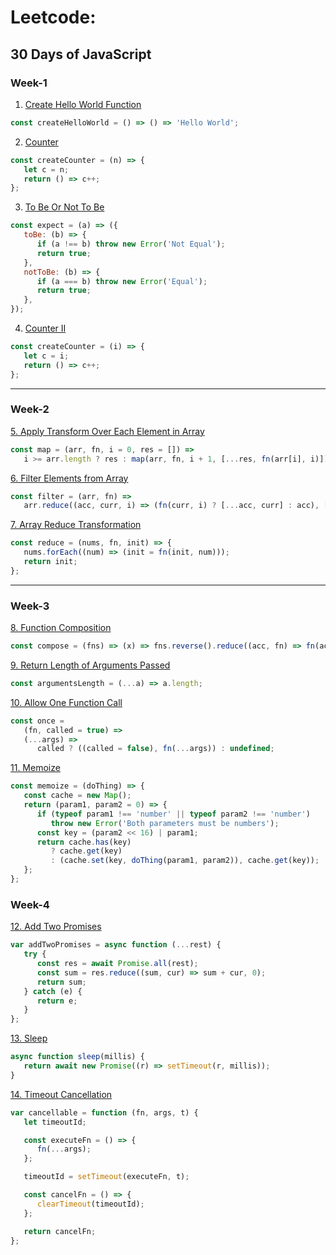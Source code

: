 # Leetcode:

## 30 Days of JavaScript

### Week-1

1. [Create Hello World Function](https://leetcode.com/problems/create-hello-world-function/)

```javascript
const createHelloWorld = () => () => 'Hello World';
```

2. [Counter](https://leetcode.com/problems/counter/)

```javascript
const createCounter = (n) => {
   let c = n;
   return () => c++;
};
```

3. [To Be Or Not To Be](https://leetcode.com/problems/to-be-or-not-to-be/)

```javascript
const expect = (a) => ({
   toBe: (b) => {
      if (a !== b) throw new Error('Not Equal');
      return true;
   },
   notToBe: (b) => {
      if (a === b) throw new Error('Equal');
      return true;
   },
});
```

4. [Counter II](https://leetcode.com/problems/counter-ii/)

```javascript
const createCounter = (i) => {
   let c = i;
   return () => c++;
};
```
---

### Week-2

[5. Apply Transform Over Each Element in Array](https://leetcode.com/problems/apply-transform-over-each-element-in-array/)

```javascript
const map = (arr, fn, i = 0, res = []) =>
   i >= arr.length ? res : map(arr, fn, i + 1, [...res, fn(arr[i], i)]);
```

[6. Filter Elements from Array](https://leetcode.com/problems/filter-elements-from-array/)

```javascript
const filter = (arr, fn) =>
   arr.reduce((acc, curr, i) => (fn(curr, i) ? [...acc, curr] : acc), []);
```

[7. Array Reduce Transformation](https://leetcode.com/problems/array-reduce-transformation/)

```javascript
const reduce = (nums, fn, init) => {
   nums.forEach((num) => (init = fn(init, num)));
   return init;
};
```
---

### Week-3

[8. Function Composition](https://leetcode.com/problems/function-composition/description/)

```javascript
const compose = (fns) => (x) => fns.reverse().reduce((acc, fn) => fn(acc), x);
```

[9. Return Length of Arguments Passed](https://leetcode.com/problems/return-length-of-arguments-passed/description/)

```javascript
const argumentsLength = (...a) => a.length;
```

[10. Allow One Function Call](https://leetcode.com/problems/allow-one-function-call/description/)

```javascript
const once =
   (fn, called = true) =>
   (...args) =>
      called ? ((called = false), fn(...args)) : undefined;
```

[11. Memoize](https://leetcode.com/problems/memoize/description/)

```javascript
const memoize = (doThing) => {
   const cache = new Map();
   return (param1, param2 = 0) => {
      if (typeof param1 !== 'number' || typeof param2 !== 'number')
         throw new Error('Both parameters must be numbers');
      const key = (param2 << 16) | param1;
      return cache.has(key)
         ? cache.get(key)
         : (cache.set(key, doThing(param1, param2)), cache.get(key));
   };
};
```

### Week-4

[12. Add Two Promises](https://leetcode.com/problems/add-two-promises/description/?envType=study-plan-v2&envId=30-days-of-javascript)

```javascript
var addTwoPromises = async function (...rest) {
   try {
      const res = await Promise.all(rest);
      const sum = res.reduce((sum, cur) => sum + cur, 0);
      return sum;
   } catch (e) {
      return e;
   }
};
```

[13. Sleep](https://leetcode.com/problems/sleep/?envType=study-plan-v2&envId=30-days-of-javascript)

```javascript
async function sleep(millis) {
   return await new Promise((r) => setTimeout(r, millis));
}
```

[14. Timeout Cancellation](https://leetcode.com/problems/timeout-cancellation/description/?envType=study-plan-v2&envId=30-days-of-javascript)

```javascript
var cancellable = function (fn, args, t) {
   let timeoutId;

   const executeFn = () => {
      fn(...args);
   };

   timeoutId = setTimeout(executeFn, t);

   const cancelFn = () => {
      clearTimeout(timeoutId);
   };

   return cancelFn;
};

```